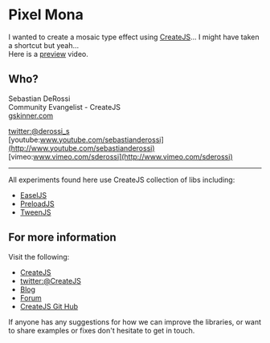 Pixel Mona
=========

I wanted to create a mosaic type effect using [CreateJS](http://www.createjs.com/)... I might have taken a shortcut but yeah...  
Here is a [preview](http://youtu.be/lqCuFE-nCEE) video.


Who?
----------------
Sebastian DeRossi<br/>
Community Evangelist - CreateJS<br/>
<a href="mailto:sebastian@gskinner.com">gskinner.com</a>     

[twitter:@derossi_s](http://www.twitter.com/derossi_s) <br/>
[youtube:www.youtube.com/sebastianderossi](http://www.youtube.com/sebastianderossi)<br/>
[vimeo:www.vimeo.com/sderossi](http://www.vimeo.com/sderossi)  

----------------
All experiments found here use CreateJS collection of libs including:

- [EaselJS](https://github.com/CreateJS/EaselJS) 
- [PreloadJS](https://github.com/CreateJS/PreloadJS)  
- [TweenJS](https://github.com/CreateJS/TweenJS)  

For more information
---------------------
Visit the following:  

- [CreateJS](http://www.createjs.com)   
- [twitter:@CreateJS](http://www.twitter.com/CreateJS) 
- [Blog](http://www.blog.createjs.com)
- [Forum](http://www.community.createjs.com)
- [CreateJS Git Hub](https://github.com/CreateJS)  

If anyone has any suggestions for how we can improve the libraries, or want to share examples or fixes don't hesitate to get in touch.

